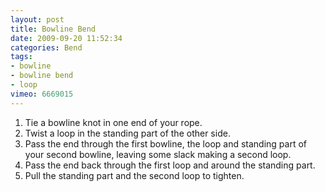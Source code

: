 ```yaml
---
layout: post
title: Bowline Bend
date: 2009-09-20 11:52:34
categories: Bend
tags:
- bowline
- bowline bend
- loop
vimeo: 6669015
---
```


1. Tie a bowline knot in one end of your rope.
1. Twist a loop in the standing part of the other side.
1. Pass the end through the first bowline, the loop and standing part of your second bowline, leaving some slack making a second loop.
1. Pass the end back through the first loop and around the standing part.
1. Pull the standing part and the second loop to tighten.

